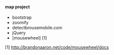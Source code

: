 #### map project
+ bootstrap
+ zoomify
+ detectbrousemobile.com
+ jQuery
+ [mousewheel] [1]

[1] http://brandonaaron.net/code/mousewheel/docs